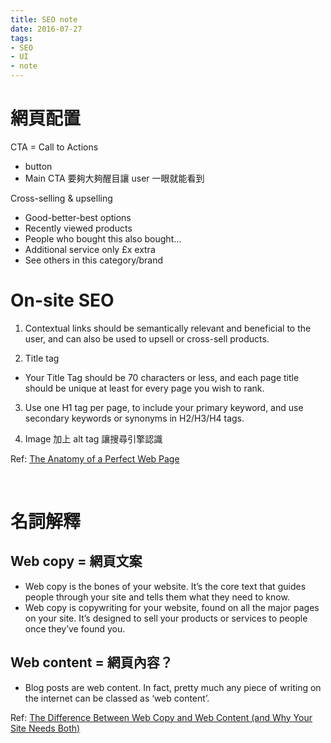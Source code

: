 ```yaml
---
title: SEO note
date: 2016-07-27
tags:
- SEO
- UI
- note
---
```



# 網頁配置

CTA = Call to Actions
- button
- Main CTA 要夠大夠醒目讓 user 一眼就能看到

Cross-selling & upselling
- Good-better-best options
- Recently viewed products
- People who bought this also bought…
- Additional service only £x extra
- See others in this category/brand

# On-site SEO

1. Contextual links should be semantically relevant and beneficial to the user, and can also be used to upsell or cross-sell products.

2. Title tag
 - Your Title Tag should be 70 characters or less, and each page title should be unique at least for every page you wish to rank.

3. Use one H1 tag per page, to include your primary keyword, and use secondary keywords or synonyms in H2/H3/H4 tags.

4. Image 加上 alt tag 讓搜尋引擎認識



<!-- more -->

Ref: [The Anatomy of a Perfect Web Page](https://www.hitreach.com/perfect-web-page/#top)

&nbsp;

# 名詞解釋

## Web copy = 網頁文案
- Web copy is the bones of your website. It’s the core text that guides people through your site and tells them what they need to know.
- Web copy is copywriting for your website, found on all the major pages on your site. It’s designed to sell your products or services to people once they’ve found you.

## Web content = 網頁內容？
- Blog posts are web content. In fact, pretty much any piece of writing on the internet can be classed as ‘web content’.

Ref: [The Difference Between Web Copy and Web Content (and Why Your Site Needs Both)](http://untamedwriting.com/the-difference-between-web-copy-and-web-content-and-why-your-site-needs-both/)


